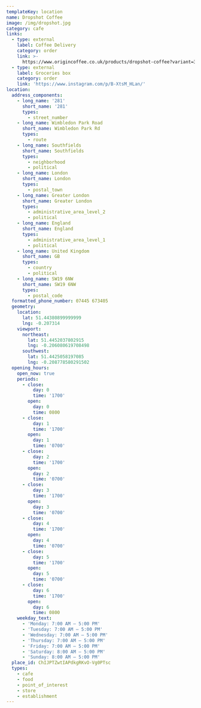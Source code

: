 ```yaml
---
templateKey: location
name: Dropshot Coffee
image: /img/dropshot.jpg
category: cafe
links:
  - type: external
    label: Coffee Delivery
    category: order
    link: >-
      https://www.origincoffee.co.uk/products/dropshot-coffee?variant=31327956533321
  - type: external
    label: Groceries box
    category: order
    link: 'https://www.instagram.com/p/B-XtsM_HLan/'
location:
  address_components:
    - long_name: '281'
      short_name: '281'
      types:
        - street_number
    - long_name: Wimbledon Park Road
      short_name: Wimbledon Park Rd
      types:
        - route
    - long_name: Southfields
      short_name: Southfields
      types:
        - neighborhood
        - political
    - long_name: London
      short_name: London
      types:
        - postal_town
    - long_name: Greater London
      short_name: Greater London
      types:
        - administrative_area_level_2
        - political
    - long_name: England
      short_name: England
      types:
        - administrative_area_level_1
        - political
    - long_name: United Kingdom
      short_name: GB
      types:
        - country
        - political
    - long_name: SW19 6NW
      short_name: SW19 6NW
      types:
        - postal_code
  formatted_phone_number: 07445 673405
  geometry:
    location:
      lat: 51.44380899999999
      lng: -0.207314
    viewport:
      northeast:
        lat: 51.4452037802915
        lng: -0.206080619708498
      southwest:
        lat: 51.4425058197085
        lng: -0.208778580291502
  opening_hours:
    open_now: true
    periods:
      - close:
          day: 0
          time: '1700'
        open:
          day: 0
          time: 0800
      - close:
          day: 1
          time: '1700'
        open:
          day: 1
          time: '0700'
      - close:
          day: 2
          time: '1700'
        open:
          day: 2
          time: '0700'
      - close:
          day: 3
          time: '1700'
        open:
          day: 3
          time: '0700'
      - close:
          day: 4
          time: '1700'
        open:
          day: 4
          time: '0700'
      - close:
          day: 5
          time: '1700'
        open:
          day: 5
          time: '0700'
      - close:
          day: 6
          time: '1700'
        open:
          day: 6
          time: 0800
    weekday_text:
      - 'Monday: 7:00 AM – 5:00 PM'
      - 'Tuesday: 7:00 AM – 5:00 PM'
      - 'Wednesday: 7:00 AM – 5:00 PM'
      - 'Thursday: 7:00 AM – 5:00 PM'
      - 'Friday: 7:00 AM – 5:00 PM'
      - 'Saturday: 8:00 AM – 5:00 PM'
      - 'Sunday: 8:00 AM – 5:00 PM'
  place_id: ChIJPTZwtIAPdkgRKvO-Vg0PTsc
  types:
    - cafe
    - food
    - point_of_interest
    - store
    - establishment
---
```

